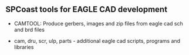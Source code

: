 ## SPCoast tools for EAGLE CAD development

  * CAMTOOL: Produce gerbers, images and zip files from eagle cad sch and brd files

  * cam, dru, scr, ulp, parts - additional eagle cad scripts, programs and libraries


